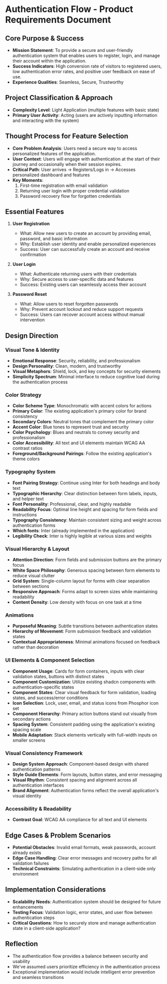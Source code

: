# Authentication Flow - Product Requirements Document

## Core Purpose & Success
- **Mission Statement**: To provide a secure and user-friendly authentication system that enables users to register, login, and manage their account within the application.
- **Success Indicators**: High conversion rate of visitors to registered users, low authentication error rates, and positive user feedback on ease of use.
- **Experience Qualities**: Seamless, Secure, Trustworthy

## Project Classification & Approach
- **Complexity Level**: Light Application (multiple features with basic state)
- **Primary User Activity**: Acting (users are actively inputting information and interacting with the system)

## Thought Process for Feature Selection
- **Core Problem Analysis**: Users need a secure way to access personalized features of the application.
- **User Context**: Users will engage with authentication at the start of their journey and occasionally when their session expires.
- **Critical Path**: User arrives → Registers/Logs in → Accesses personalized dashboard and features
- **Key Moments**: 
  1. First-time registration with email validation
  2. Returning user login with proper credential validation
  3. Password recovery flow for forgotten credentials

## Essential Features
1. **User Registration**
   - What: Allow new users to create an account by providing email, password, and basic information
   - Why: Establish user identity and enable personalized experiences
   - Success: User can successfully create an account and receive confirmation

2. **User Login**
   - What: Authenticate returning users with their credentials
   - Why: Secure access to user-specific data and features
   - Success: Existing users can seamlessly access their account

3. **Password Reset**
   - What: Allow users to reset forgotten passwords
   - Why: Prevent account lockout and reduce support requests
   - Success: Users can recover account access without manual intervention

## Design Direction

### Visual Tone & Identity
- **Emotional Response**: Security, reliability, and professionalism
- **Design Personality**: Clean, modern, and trustworthy
- **Visual Metaphors**: Shield, lock, and key concepts for security elements
- **Simplicity Spectrum**: Minimal interface to reduce cognitive load during the authentication process

### Color Strategy
- **Color Scheme Type**: Monochromatic with accent colors for actions
- **Primary Color**: The existing application's primary color for brand consistency
- **Secondary Colors**: Neutral tones that complement the primary color
- **Accent Color**: Blue tones to represent trust and security
- **Color Psychology**: Blues and neutrals to convey security and professionalism
- **Color Accessibility**: All text and UI elements maintain WCAG AA contrast ratios
- **Foreground/Background Pairings**: Follow the existing application's theme colors

### Typography System
- **Font Pairing Strategy**: Continue using Inter for both headings and body text
- **Typographic Hierarchy**: Clear distinction between form labels, inputs, and helper text
- **Font Personality**: Professional, clear, and highly readable
- **Readability Focus**: Optimal line height and spacing for form fields and instructions
- **Typography Consistency**: Maintain consistent sizing and weight across authentication forms
- **Which fonts**: Inter (already implemented in the application)
- **Legibility Check**: Inter is highly legible at various sizes and weights

### Visual Hierarchy & Layout
- **Attention Direction**: Form fields and submission buttons are the primary focus
- **White Space Philosophy**: Generous spacing between form elements to reduce visual clutter
- **Grid System**: Single-column layout for forms with clear separation between sections
- **Responsive Approach**: Forms adapt to screen sizes while maintaining readability
- **Content Density**: Low density with focus on one task at a time

### Animations
- **Purposeful Meaning**: Subtle transitions between authentication states
- **Hierarchy of Movement**: Form submission feedback and validation states
- **Contextual Appropriateness**: Minimal animations focused on feedback rather than decoration

### UI Elements & Component Selection
- **Component Usage**: Cards for form containers, inputs with clear validation states, buttons with distinct states
- **Component Customization**: Utilize existing shadcn components with authentication-specific states
- **Component States**: Clear visual feedback for form validation, loading states, and success/error conditions
- **Icon Selection**: Lock, user, email, and status icons from Phosphor icon set
- **Component Hierarchy**: Primary action buttons stand out visually from secondary actions
- **Spacing System**: Consistent padding using the application's existing spacing scale
- **Mobile Adaptation**: Stack elements vertically with full-width inputs on smaller screens

### Visual Consistency Framework
- **Design System Approach**: Component-based design with shared authentication patterns
- **Style Guide Elements**: Form layouts, button states, and error messaging
- **Visual Rhythm**: Consistent spacing and alignment across all authentication interfaces
- **Brand Alignment**: Authentication forms reflect the overall application's visual identity

### Accessibility & Readability
- **Contrast Goal**: WCAG AA compliance for all text and UI elements

## Edge Cases & Problem Scenarios
- **Potential Obstacles**: Invalid email formats, weak passwords, account already exists
- **Edge Case Handling**: Clear error messages and recovery paths for all validation failures
- **Technical Constraints**: Simulating authentication in a client-side only environment

## Implementation Considerations
- **Scalability Needs**: Authentication system should be designed for future enhancements
- **Testing Focus**: Validation logic, error states, and user flow between authentication steps
- **Critical Questions**: How to securely store and manage authentication state in a client-side application?

## Reflection
- The authentication flow provides a balance between security and usability
- We've assumed users prioritize efficiency in the authentication process
- Exceptional implementation would include intelligent error prevention and seamless transitions